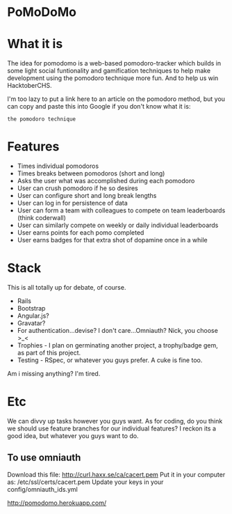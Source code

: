 PoMoDoMo
========

# What it is

The idea for pomodomo is a web-based pomodoro-tracker which builds in some light social funtionality and gamification techniques to help make development using the pomodoro technique more fun. And to help us win HacktoberCHS.

I'm too lazy to put a link here to an article on the pomodoro method, but you can copy and paste this into Google if you don't know what it is:

	the pomodoro technique
	
# Features
 - Times individual pomodoros
 - Times breaks between pomodoros (short and long)
 - Asks the user what was accomplished during each pomodoro
 - User can crush pomodoro if he so desires
 - User can configure short and long break lengths
 - User can log in for persistence of data
 - User can form a team with colleagues to compete on team leaderboards (think coderwall)
 - User can similarly compete on weekly or daily individual leaderboards
 - User earns points for each pomo completed
 - User earns badges for that extra shot of dopamine once in a while

# Stack

This is all totally up for debate, of course. 

 - Rails
 - Bootstrap
 - Angular.js?
 - Gravatar?
 - For authentication...devise? I don't care...Omniauth? Nick, you choose >_<
 - Trophies - I plan on germinating another project, a trophy/badge gem, as part of this project.
 - Testing - RSpec, or whatever you guys prefer. A cuke is fine too.
 
Am i missing anything? I'm tired.

# Etc

We can divvy up tasks however you guys want. As for coding, do you think we should use feature branches for our individual features? I reckon its a good idea, but whatever you guys want to do.


To use omniauth
-----------------
Download this file: http://curl.haxx.se/ca/cacert.pem
Put it in your computer as: /etc/ssl/certs/cacert.pem
Update your keys in your config/omniauth_ids.yml

http://pomodomo.herokuapp.com/

